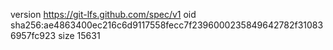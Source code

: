 version https://git-lfs.github.com/spec/v1
oid sha256:ae4863400ec216c6d9117558fecc7f2396000235849642782f310836957fc923
size 15631

